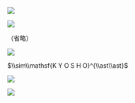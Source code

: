 ![](https://www.nta.go.jp/tmp/35f3b974-cd59-4fe1-a4fe-a88f409ca3fb/images/7c9745db87b5bbd18aa8e2b73d746d3120b417827dc86a2b7a7ad8959caf92b1.jpg)

![](https://www.nta.go.jp/tmp/35f3b974-cd59-4fe1-a4fe-a88f409ca3fb/images/3cb4262203a47721501161b8f92a567966ca9322828fb5b419ac2dbaad075b2d.jpg)

（省略）

![](https://www.nta.go.jp/tmp/35f3b974-cd59-4fe1-a4fe-a88f409ca3fb/images/30b3f4f7f16d933fd147568b2c0fbf72f75b858b835efcafc3e3fd601f665431.jpg)

$\\sim\\mathsf{K Y O S H O}^{\\ast\\ast}$

![](https://www.nta.go.jp/tmp/35f3b974-cd59-4fe1-a4fe-a88f409ca3fb/images/5242c85c26de815a231684be4441085c3be5c43bd1db2e11f30313e2c216bad3.jpg)

![](https://www.nta.go.jp/tmp/35f3b974-cd59-4fe1-a4fe-a88f409ca3fb/images/4d9a31f0660b0fb10255ec1fe485eeeec0bf62a33bdab9d65ec1e65efa5939f0.jpg)